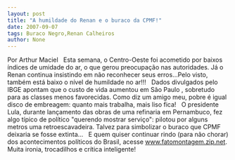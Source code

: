 ```yaml
---
layout: post
title: "A humildade do Renan e o buraco da CPMF!"
date: 2007-09-07
tags: Buraco Negro,Renan Calheiros
author: None
---
```


Por Arthur Maciel
&nbsp;
Esta semana, o Centro-Oeste foi acometido por baixos &iacute;ndices de umidade do ar, o que gerou preocupa&ccedil;&atilde;o nas autoridades. J&aacute; o Renan continua insistindo em n&atilde;o reconhecer seus erros...Pelo visto, tamb&eacute;m est&aacute; baixo o n&iacute;vel de humildade no ar!!!
&nbsp;
Dados divulgados pelo IBGE apontam que o custo de vida aumentou em S&atilde;o Paulo , sobretudo para as classes menos favorecidas. Como diz um amigo meu, pobre &eacute; igual disco de embreagem: quanto mais trabalha, mais liso fica!
&nbsp;
O presidente Lula, durante lan&ccedil;amento das obras de uma refinaria em Pernambuco, fez algo t&iacute;pico de pol&iacute;tico &quot;querendo mostrar servi&ccedil;o&quot;: pilotou por alguns metros uma retroescavadeira. Talvez para simbolizar o buraco que CPMF deixaria se fosse extinta...
&nbsp;
E quem quiser continuar rindo (para n&atilde;o chorar) dos acontecimentos pol&iacute;ticos do Brasil, acesse www.fatomontagem.zip.net. Muita ironia, trocadilhos e cr&iacute;tica inteligente! 
 